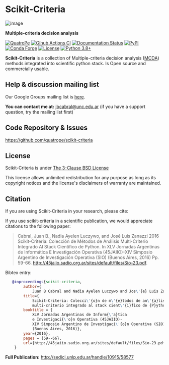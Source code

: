 # Scikit-Criteria

![image](https://github.com/quatrope/scikit-criteria/raw/master/res/logo_wb.png)

**Multiple-criteria decision analysis**

<!-- BODY -->

[![QuatroPe](https://img.shields.io/badge/QuatroPe-Applications-1c5896)](https://quatrope.github.io/)
[![Gihub Actions CI](https://github.com/quatrope/scikit-criteria/actions/workflows/CI.yml/badge.svg)](https://github.com/quatrope/scikit-criteria/actions/workflows/CI.yml)
[![Documentation Status](https://readthedocs.org/projects/scikit-criteria/badge/?version=latest&style=flat)](http://scikit-criteria.readthedocs.io)
[![PyPI](https://img.shields.io/pypi/v/scikit-criteria)](https://pypi.org/project/scikit-criteria/)
[![Conda Forge](https://anaconda.org/conda-forge/scikit-criteria/badges/version.svg)](https://anaconda.org/conda-forge/scikit-criteria)
[![License](https://img.shields.io/pypi/l/uttrs?color=blue)](https://www.tldrlegal.com/l/bsd3)
[![Python 3.8+](https://img.shields.io/badge/python-3.8+-blue.svg)](https://badge.fury.io/py/uttrs)


**Scikit-Criteria** is a collection of Multiple-criteria decision
analysis ([MCDA](https://en.wikipedia.org/wiki/Multiple-criteria_decision_analysis))
methods integrated into scientific python stack. Is Open source and commercially usable.

## Help & discussion mailing list

Our Google Groups mailing list is [here](https://groups.google.com/forum/#!forum/scikit-criteria).

**You can contact me at:** <jbcabral@unc.edu.ar> (if you have a support
question, try the mailing list first)

## Code Repository & Issues

<https://github.com/quatrope/scikit-criteria>

## License

Scikit-Criteria is under
[The 3-Clause BSD License](https://raw.githubusercontent.com/quatrope/scikit-criteria/master/LICENSE.txt)

This license allows unlimited redistribution for any purpose as long as
its copyright notices and the license's disclaimers of warranty are
maintained.

## Citation

If you are using Scikit-Criteria in your research, please cite:

If you use scikit-criteria in a scientific publication, we would
appreciate citations to the following paper:

> Cabral, Juan B., Nadia Ayelen Luczywo, and José Luis Zanazzi 2016
> Scikit-Criteria: Colección de Métodos de Análisis Multi-Criterio
> Integrado Al Stack Científico de Python. In XLV Jornadas Argentinas de
> Informática E Investigación Operativa (45JAIIO)-XIV Simposio Argentino
> de Investigación Operativa (SIO) (Buenos Aires, 2016) Pp. 59-66.
> <http://45jaiio.sadio.org.ar/sites/default/files/Sio-23.pdf>.

Bibtex entry:


```bibtex
   @inproceedings{scikit-criteria,
        author={
            Juan B Cabral and Nadia Ayelen Luczywo and Jos\'{e} Luis Zanazzi},
        title={
            Scikit-Criteria: Colecci\'{o}n de m\'{e}todos de an\'{a}lisis
            multi-criterio integrado al stack cient\'{i}fico de {P}ython},
        booktitle = {
            XLV Jornadas Argentinas de Inform{\'a}tica
            e Investigaci{\'o}n Operativa (45JAIIO)-
            XIV Simposio Argentino de Investigaci\'{o}n Operativa (SIO)
            (Buenos Aires, 2016)},
        year={2016},
        pages = {59--66},
        url={http://45jaiio.sadio.org.ar/sites/default/files/Sio-23.pdf}
    }
```

**Full Publication:** http://sedici.unlp.edu.ar/handle/10915/58577
